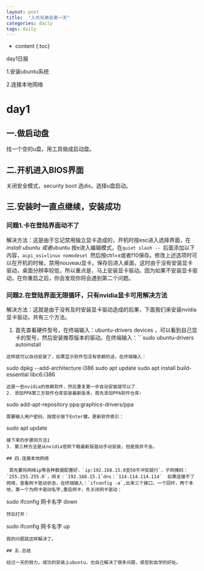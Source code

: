 ```yaml
---
layout: post
title:  "入坑兄弟会第一天"
categories: daily
tags: daily
---
```

* content
{:toc}

day1日报

1.安装ubuntu系统

2.连接本地网络







# day1
## 一.做启动盘

​找一个空的u盘，用工具做成启动盘。

## 二.开机进入BIOS界面

​关闭安全模式，security boot 选dis，选择u盘启动。

## 三.安装时一直点继续，安装成功

### 问题1.卡在登陆界面动不了

​ 解决方法：这是由于忘记禁用独立显卡造成的，开机时按esc进入选择界面，在*install ubuntu 或者*ubuntu 按e进入编辑模式，在`quiet slash -- `后面添加以下内容，`acpi_osi=linux nomodeset `然后按ctrl+x或者f10保存。修改上述选项时可以在开机的时候，禁用nouveau显卡。保存后进入桌面，这时由于没有安装显卡驱动，桌面分辨率较低，所以重点是，马上安装显卡驱动。因为如果不安装显卡驱动，在你重启之后，你会发现你将会遇到第二个问题。

### 问题2.在登陆界面无限循环，只有nvidia显卡可用解决方法

​解决方法：这就是由于没有及时安装显卡驱动造成的后果，下面我们来安装nvidia显卡驱动，共有三个方法。
1. 首先查看硬件型号，在终端输入：ubuntu-drivers devices ，可以看到自己显卡的型号，然后安装推荐版本的驱动。在终端输入：```sudo ubuntu-drivers autoinstall 
```
这样就可以自动安装了，如果显示软件包没有依赖的话，在终端输入：
```
sudo dpkg --add-architecture i386
​sudo apt update
​sudo apt install build-essential libc6:i386
```
这是一些nvidia的依赖软件，然后重复第一步自动安装就可以了
2. 添加PPA第三方软件仓库安装最新版本，首先添加PPA软件仓库:
```
sudo add-apt-repository ppa:graphics-drivers/ppa
```
需要输入用户密码，按提示按下Enter健。更新软件索引：
```
sudo apt update
```
接下来的步骤同方法1
3. 第三种方法是从nvidia官网下载最新版驱动手动安装，但是我并不会。

## 四.连接本地网络

​ 首先要将网络ip等各种数据配置好，`ip:192.168.15.0至50不冲突就行`，子网掩码：`255.255.255.0`，网关：`192.168.15.1`dns：`114.114.114.114`  如果连接不了网络，查看网卡驱动状态，在终端输入：`ifconfig -a`,出来三个接口，一个回环，两个本地，第一个为网卡驱动名字,重启网卡，先关闭网卡驱动：
```
sudo ifconfig 网卡名字 down
```
然后打开：
```
sudo ifconfig 网卡名字 up 
```
我的问题就这样解决了。

## 五.总结

经过一天的努力，成功的安装上ubuntu，也自己解决了很多问题，感受到自学的好处。

